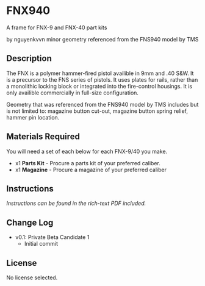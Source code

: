 # FNX940
A frame for FNX-9 and FNX-40 part kits

by nguyenkvvn
minor geometry referenced from the FNS940 model by TMS

## Description
The FNX is a polymer hammer-fired pistol availible in 9mm and .40 S&W. It is a precursor to the FNS series of pistols. It uses plates for rails, rather than a monolithic locking block or integrated into the fire-control housings. It is only availible commercially in full-size configuration.

Geometry that was referenced from the FNS940 model by TMS includes but is not limited to: magazine button cut-out, magazine button spring relief, hammer pin location.

## Materials Required
You will need a set of each below for each FNX-9/40 you make.
- x1 **Parts Kit** - Procure a parts kit of your preferred caliber.
- x1 **Magazine** - Procure a magazine of your preferred caliber

## Instructions
_Instructions can be found in the rich-text PDF included._

## Change Log

- v0.1: Private Beta Candidate 1
    * Initial commit

## License
No license selected.